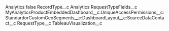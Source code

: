 <?xml version="1.0" encoding="UTF-8"?>
<CustomMetadata xmlns="http://soap.sforce.com/2006/04/metadata" xmlns:xsi="http://www.w3.org/2001/XMLSchema-instance" xmlns:xsd="http://www.w3.org/2001/XMLSchema">
    <label>Analytics</label>
    <protected>false</protected>
    <values>
        <field>RecordType__c</field>
        <value xsi:type="xsd:string">Analytics</value>
    </values>
    <values>
        <field>RequestTypeFields__c</field>
        <value xsi:type="xsd:string">MyAnalyticsProductEmbeddedDashboard__c:UniqueAccessPermissions__c:StandardorCustomGeoSegments__c:DashboardLayout__c:SourceDataContact__c</value>
    </values>
    <values>
        <field>RequestType__c</field>
        <value xsi:type="xsd:string">TableauVisualization__c</value>
    </values>
</CustomMetadata>
